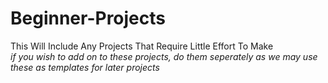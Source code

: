 # Beginner-Projects
This Will Include Any Projects That Require Little Effort To Make <br />
*if you wish to add on to these projects, do them seperately as we may use these as templates for later projects*
